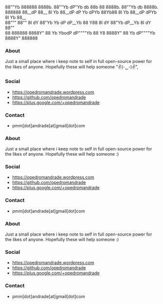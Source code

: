 88""Yb 888888 8888b.  88""Yb  dP"Yb         db    88b 88 8888b.  88""Yb    db    8888b.  888888 
88__dP 88__    8I  Yb 88__dP dP   Yb       dPYb   88Yb88  8I  Yb 88__dP   dPYb    8I  Yb 88__   
88"""  88""    8I  dY 88"Yb  Yb   dP      dP__Yb  88 Y88  8I  dY 88"Yb   dP__Yb   8I  dY 88""   
88     888888 8888Y"  88  Yb  YbodP      dP""""Yb 88  Y8 8888Y"  88  Yb dP""""Yb 8888Y"  888888 



### About
Just a small place where i keep note to self in full open-source power for the likes of anyone. Hopefully these will help someone   "✌(-‿-)✌",

### Social

- https://opedromandrade.wordpress.com
- https://github.com/opedromandrade
- https://plus.google.com/+opedromandrade

### Contact
- pmm[dot]andrade[at]gmail[dot]com

### About
Just a small place where i keep note to self in full open-source power for the likes of anyone. Hopefully these will help someone :)

### Social

- https://opedromandrade.wordpress.com
- https://github.com/opedromandrade
- https://plus.google.com/+opedromandrade

### Contact
- pmm[dot]andrade[at]gmail[dot]com


### About
Just a small place where i keep note to self in full open-source power for the likes of anyone. Hopefully these will help someone :)

### Social

- https://opedromandrade.wordpress.com
- https://github.com/opedromandrade
- https://plus.google.com/+opedromandrade

### Contact
- pmm[dot]andrade[at]gmail[dot]com
